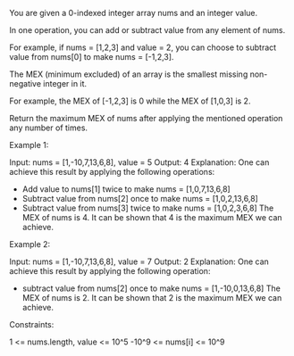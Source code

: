 You are given a 0-indexed integer array nums and an integer value.

In one operation, you can add or subtract value from any element of
nums.


For example, if nums = [1,2,3] and value = 2, you can choose to subtract
value from nums[0] to make nums = [-1,2,3].


The MEX (minimum excluded) of an array is the smallest missing non-negative
integer in it.


For example, the MEX of [-1,2,3] is 0 while the MEX of [1,0,3] is 2.


Return the maximum MEX of nums after applying the mentioned operation any
number of times.


Example 1:


Input: nums = [1,-10,7,13,6,8], value = 5
Output: 4
Explanation: One can achieve this result by applying the following
operations:
- Add value to nums[1] twice to make nums = [1,0,7,13,6,8]
- Subtract value from nums[2] once to make nums = [1,0,2,13,6,8]
- Subtract value from nums[3] twice to make nums = [1,0,2,3,6,8]
The MEX of nums is 4. It can be shown that 4 is the maximum MEX we can
achieve.


Example 2:


Input: nums = [1,-10,7,13,6,8], value = 7
Output: 2
Explanation: One can achieve this result by applying the following operation:
- subtract value from nums[2] once to make nums = [1,-10,0,13,6,8]
The MEX of nums is 2. It can be shown that 2 is the maximum MEX we can
achieve.



Constraints:


1 <= nums.length, value <= 10^5
-10^9 <= nums[i] <= 10^9




